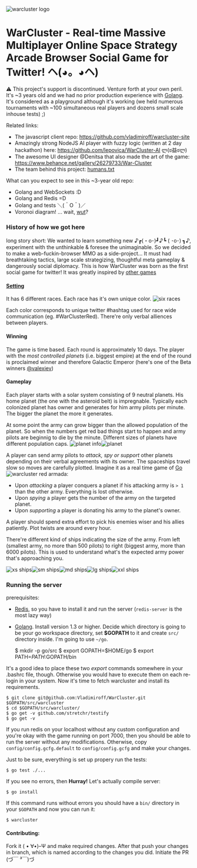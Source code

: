 ![warcluster logo](https://mir-s3-cdn-cf.behance.net/project_modules/disp/28168026279733.563586a13f4ae.gif)

WarCluster - Real-time Massive Multiplayer Online Space Strategy Arcade Browser Social Game for Twitter! ヘ(◕。◕ヘ)
===
:warning: This project's support is discontinued. Venture forth at your own peril. It's ~3 years old and we had no prior production experience with [Golang](http://golang.org/). It's considered as a playground although it's working (we held numerous tournaments with ~100 simultaneous real players and dozens small scale inhouse tests) ;)

Related links:

 - The javascript client repo: https://github.com/vladimiroff/warcluster-site
 - Amazingly strong NodeJS AI player with fuzzy logic (written at 2 day hackathon) here: https://github.com/lepovica/WarCluster-AI  ლ(ಠ益ಠლ)
 - The awesome UI designer @Denitsa that also made the art of the game: https://www.behance.net/gallery/26279733/War-Cluster
 - The team behind this project: [humans.txt](https://github.com/vladimiroff/warcluster-site/blob/develop/public/humans.txt)

What can you expect to see in this ~3-year old repo:
- Golang and WebSockets :D
- Golang and Redis =D
- Golang and tests ＼(＾O＾)／
- Voronoi diagram! ... wait, [wut](https://en.wikipedia.org/wiki/Voronoi_diagram)?

### History of how we got here

long story short: We wanted to learn something new ♪┏(・o･)┛♪┗ ( ･o･) ┓♪, experiment with the unthinkable & foresee the unimaginable. So we decided to make a web-fuckin-browser MMO as a side-project... It must had breathtaking tactics, large scale strategizing, thoughtful meta gameplay & dangerously social diplomacy. This is how WarCluster was born as the first social game for twitter! It was greatly inspired by [other games](https://hackpad.com/WarCluster-inspiration-1BvEVX758Ti)

#### [Setting](https://mir-s3-cdn-cf.behance.net/project_modules/1400/b2e9fc26279733.563593bb12d20.png)

It has 6 different races. Each race has it's own unique color. 
![six races](https://mir-s3-cdn-cf.behance.net/project_modules/max_1200/0cbb1626279733.56353fde29024.png)

Each color corresponds to unique twitter #hashtag used for race wide communication (eg. #WarClusterRed). There're only verbal alliences between players.

#### Winning

The game is time based. Each round is approximately 10 days. The player with the *most controlled planets* (i.e. biggest empire) at the end of the round is proclaimed winner and therefore Galactic Emperor (here's one of the Beta winners [@valexiev](https://trello-attachments.s3.amazonaws.com/56e9cf6ad708c73bd6d0d26b/1352x623/0028f23f18dda84e9b5414f6c92e6c07/galactic_emperor.png))

#### Gameplay

Each player starts with a solar system consisting of 9 neutral planets. His home planet (the one with the asteroid belt) is impregnable. Typically each colonized planet has owner and generates for him army pilots per minute. The bigger the planet the more it generates.

At some point the army can grow bigger than the allowed population of the planet. So when the numbers get red bad things start to happen and army pilots are beginnig to die by the minute. Different sizes of planets have different population caps.
![planet info](https://trello-attachments.s3.amazonaws.com/56e9cf6ad708c73bd6d0d26b/789x435/d90a33aec2efcb3e2ceb7d62b3607faa/Screenshot-from-2015-04-19-17-17-41.png)![planet](https://trello-attachments.s3.amazonaws.com/56e9cf6ad708c73bd6d0d26b/556x418/e0134266d20b2618e5f56c3a09881c82/Screenshot-from-2015-04-19-17-14-04.png)

A player can send army pilots to *attack, spy or support* other planets depending on their verbal agreements with its owner. The spaceships travel slow so moves are carefully plotted. Imagine it as a real time game of [Go](https://en.wikipedia.org/wiki/Go_%28game%29)
![warcluster red armada](https://trello-attachments.s3.amazonaws.com/56e9cf6ad708c73bd6d0d26b/1221x604/91b0f6877364a81aa7368e2c1afbb7d3/WarClusterRed-armada.png):
 
 - Upon *attacking* a player conquers a planet if his attacking army is `> 1` than the other army. Everything is lost otherwise.
 - Upon *spying* a player gets the number of the army on the targeted planet. 
 - Upon *supporting* a player is donating his army to the planet's owner.

A player should spend extra effort to pick his enemies wiser and his allies patiently. Plot twists are around every hour.

There're different kind of ships indicating the size of the army. From left (smallest army, no more than 500 pilots) to right (biggest army, more than 6000 pilots). This is used to understand what's the expected army power that's approaching you.

![xs ships](https://trello-attachments.s3.amazonaws.com/56e9cf6ad708c73bd6d0d26b/182x164/81889186e2ec41c6cb423bf737e554e8/Screenshot-from-2015-04-19-18-22-34.png)![sm ships](https://trello-attachments.s3.amazonaws.com/56e9cf6ad708c73bd6d0d26b/212x180/c7c9a5a1fecd8b1adcbcb22cf4f5afa3/Screenshot-from-2015-04-19-18-23-40.png)![md ships](https://trello-attachments.s3.amazonaws.com/56e9cf6ad708c73bd6d0d26b/253x218/1a7fbb8f69c4a3c7b1a709dd92da83fa/Screenshot-from-2015-04-19-18-24-11.png)![lg ships](https://trello-attachments.s3.amazonaws.com/56e9cf6ad708c73bd6d0d26b/181x202/7f6b8001328c942ee54ecfa1741b0ae9/Screenshot-from-2015-04-19-18-24-46.png)![xxl ships](https://trello-attachments.s3.amazonaws.com/56e9cf6ad708c73bd6d0d26b/252x222/d6e47bf777cef2ebed607c53f78c005f/Screenshot-from-2015-04-19-18-34-12.png)

### Running the server
prerequisites:
- [Redis](http://redis.io/), so you have to install it and run the server  (`redis-server` is the most lazy way)
- [Golang](http://golang.org/). Install version 1.3 or higher. Decide which directory is going to be your go workspace directory, set __$GOPATH__ to it and create `src/` directory inside. I'm going to use `~/go`.

    $ mkdir -p go/src
    $ export GOPATH=$HOME/go
    $ export PATH=$PATH:$GOPATH/bin

It's a good idea to place these two _export_ commands somewhere in your .bashrc
file, though. Otherwise you would have to execute them on each re-login in your
system. Now it's time to fetch warcluster and install its requirements.

    $ git clone git@github.com:Vladimiroff/WarCluster.git $GOPATH/src/warcluster
    $ cd $GOPATH/src/warcluster/
    $ go get -v github.com/stretchr/testify
    $ go get -v

If you run redis on your localhost without any custom configuration and you're
okay with the game running on port 7000, then you should be able to run the
server without any modifications. Otherwise, copy `config/config.gcfg.default`
to `config/config.gcfg` and make your changes.

Just to be sure, everything is set up propery run the tests:

    $ go test ./...

If you see no errors, then __Hurray!__ Let's actually compile server:

    $ go install

If this command runs without errors you should have a `bin/` directory in your
`$GOPATH` and now you can run it:

    $ warcluster

#### Contributing:

Fork it ( • ∀•)–Ψ and make required changes. After that push your changes in branch, which is named according to the changes you did. Initiate the PR (づ￣ ³￣)づ

